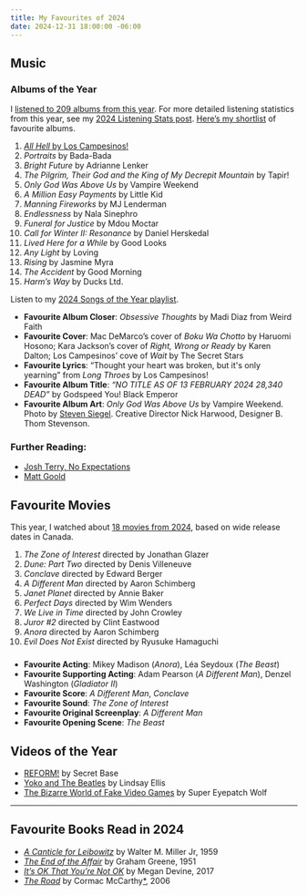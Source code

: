 ```yaml
---
title: My Favourites of 2024
date: 2024-12-31 18:00:00 -06:00
---
```


## Music

### Albums of the Year

I [listened to 209 albums from this year](https://record.club/jd/releases/albums?year=2024). For more detailed listening statistics from this year, see my [2024 Listening Stats post](/journal/2024/listening/). [Here’s my shortlist](https://record.club/jd/lists/2024-shortlist) of favourite albums.

1. [*All Hell* by Los Campesinos!](https://loscampesinos.bandcamp.com/album/all-hell)
2. *Portraits* by Bada-Bada
3. *Bright Future* by Adrianne Lenker
4. *The Pilgrim, Their God and the King of My Decrepit Mountain* by Tapir!
5. *Only God Was Above Us* by Vampire Weekend
6. *A Million Easy Payments* by Little Kid
7. *Manning Fireworks* by MJ Lenderman
8. *Endlessness* by Nala Sinephro
9. *Funeral for Justice* by Mdou Moctar
10. *Call for Winter II: Resonance* by Daniel Herskedal
11. *Lived Here for a While* by Good Looks
12. *Any Light* by Loving
13. *Rising* by Jasmine Myra
14. *The Accident* by Good Morning
15. *Harm’s Way* by Ducks Ltd.

Listen to my [2024 Songs of the Year playlist](https://music.apple.com/ca/playlist/2024-songs-of-the-year-so-far/pl.u-rloGt9kBXvX).

- **Favourite Album Closer**: *Obsessive Thoughts* by Madi Diaz from Weird Faith
- **Favourite Cover**: Mac DeMarco’s cover of *Boku Wa Chotto* by Haruomi Hosono; Kara Jackson’s cover of *Right, Wrong or Ready* by Karen Dalton; Los Campesinos’ cove of *Wait* by The Secret Stars
- **Favourite Lyrics**: “Thought your heart was broken, but it's only yearning” from *Long Throes* by Los Campesinos!
- **Favourite Album Title**: *“NO TITLE AS OF 13 FEBRUARY 2024 28,340 DEAD”* by Godspeed You! Black Emperor
- **Favourite Album Art**: *Only God Was Above Us* by Vampire Weekend. Photo by [Steven Siegel](https://stevensiegelphotographer.com/ogwau.html). Creative Director Nick Harwood, Designer B. Thom Stevenson.

### Further Reading:
- [Josh Terry, No Expectations](https://www.noexpectations.fyi/p/the-60-best-albums-of-2024)
- [Matt Goold](https://mattgoold.medium.com/favorite-albums-of-2024-813573f47689)

## Favourite Movies
This year, I watched about [18 movies from 2024](https://letterboxd.com/jondueck/films/diary/for/2024/decade/2020s/), based on wide release dates in Canada.

1. *The Zone of Interest* directed by Jonathan Glazer
2. *Dune: Part Two* directed by Denis Villeneuve
3. *Conclave* directed by Edward Berger
4. *A Different Man* directed by Aaron Schimberg
5. *Janet Planet* directed by Annie Baker
6. *Perfect Days* directed by Wim Wenders
7. *We Live in Time* directed by John Crowley
8. *Juror #2* directed by Clint Eastwood
9. *Anora* directed by Aaron Schimberg
10. *Evil Does Not Exist* directed by Ryusuke Hamaguchi

### 
- **Favourite Acting**: Mikey Madison (*Anora*), Léa Seydoux (*The Beast*)
- **Favourite Supporting Acting**: Adam Pearson (*A Different Man*), Denzel Washington (*Gladiator II*)
- **Favourite Score**: *A Different Man*, *Conclave*
- **Favourite Sound**: *The Zone of Interest*
- **Favourite Original Screenplay**: *A Different Man*
- **Favourite Opening Scene**: *The Beast*

## Videos of the Year
- [REFORM!](https://youtu.be/NqqaW1LrMTY) by Secret Base
- [Yoko and The Beatles](https://youtu.be/SMOABV_zgrk) by Lindsay Ellis
- [The Bizarre World of Fake Video Games](https://youtu.be/Q8GnM5xD1k4) by Super Eyepatch Wolf

---

## Favourite Books Read in 2024
- [*A Canticle for Leibowitz*](https://www.goodreads.com/book/show/25469159-a-canticle-for-leibowitz) by Walter M. Miller Jr, 1959
- [*The End of the Affair*](https://www.goodreads.com/book/show/45183698-the-end-of-the-affair) by Graham Greene, 1951
- [*It’s OK That You’re Not OK*](https://www.goodreads.com/book/show/34303824-it-s-ok-that-you-re-not-ok) by Megan Devine, 2017
- [*The Road*](https://www.goodreads.com/book/show/350540.The_Road) by Cormac McCarthy[*](https://www.vanityfair.com/style/story/cormac-mccarthy-secret-muse-exclusive), 2006